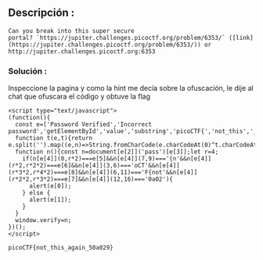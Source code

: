 ## Descripción :
	Can you break into this super secure portal? `https://jupiter.challenges.picoctf.org/problem/6353/` ([link](https://jupiter.challenges.picoctf.org/problem/6353/)) or http://jupiter.challenges.picoctf.org:6353
### Solución :

Inspeccione la pagina y como la hint me decía sobre la ofuscación, le dije al chat que ofuscara el código y obtuve la flag

```
<script type="text/javascript">
(function(){
  const e=['Password Verified','Incorrect password','getElementById','value','substring','picoCTF{','not_this','_again_5','0a029}'];
  function t(e,t){return e.split('').map((e,n)=>String.fromCharCode(e.charCodeAt(0)^t.charCodeAt(n%t.length))).join('');}
  function n(){const n=document[e[2]]('pass')[e[3]];let r=4;
    if(n[e[4]](0,r*2)===e[5]&&n[e[4]](7,9)==='{n'&&n[e[4]](r*2,r*2*2)===e[6]&&n[e[4]](3,6)==='oCT'&&n[e[4]](r*3*2,r*4*2)===e[8]&&n[e[4]](6,11)==='F{not'&&n[e[4]](r*2*2,r*3*2)===e[7]&&n[e[4]](12,16)==='0a02'){
      alert(e[0]);
    } else {
      alert(e[1]);
    }
  }
  window.verify=n;
})();
</script>
```

	picoCTF{not_this_again_50a029}